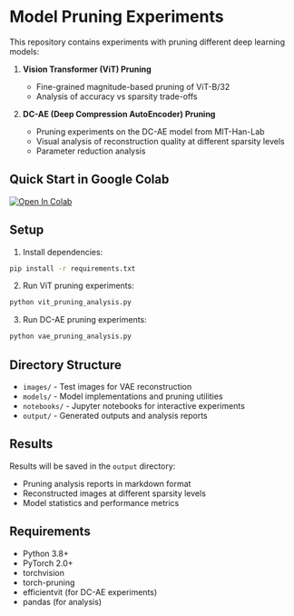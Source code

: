 # Model Pruning Experiments

This repository contains experiments with pruning different deep learning models:

1. **Vision Transformer (ViT) Pruning**
   - Fine-grained magnitude-based pruning of ViT-B/32
   - Analysis of accuracy vs sparsity trade-offs

2. **DC-AE (Deep Compression AutoEncoder) Pruning**
   - Pruning experiments on the DC-AE model from MIT-Han-Lab
   - Visual analysis of reconstruction quality at different sparsity levels
   - Parameter reduction analysis

## Quick Start in Google Colab

[![Open In Colab](https://colab.research.google.com/assets/colab-badge.svg)](https://colab.research.google.com/github/YOUR_USERNAME/model-pruning-experiments/blob/main/notebooks/pruning_experiments.ipynb)

## Setup

1. Install dependencies:
```bash
pip install -r requirements.txt
```

2. Run ViT pruning experiments:
```bash
python vit_pruning_analysis.py
```

3. Run DC-AE pruning experiments:
```bash
python vae_pruning_analysis.py
```

## Directory Structure

- `images/` - Test images for VAE reconstruction
- `models/` - Model implementations and pruning utilities
- `notebooks/` - Jupyter notebooks for interactive experiments
- `output/` - Generated outputs and analysis reports

## Results

Results will be saved in the `output` directory:
- Pruning analysis reports in markdown format
- Reconstructed images at different sparsity levels
- Model statistics and performance metrics

## Requirements

- Python 3.8+
- PyTorch 2.0+
- torchvision
- torch-pruning
- efficientvit (for DC-AE experiments)
- pandas (for analysis)
